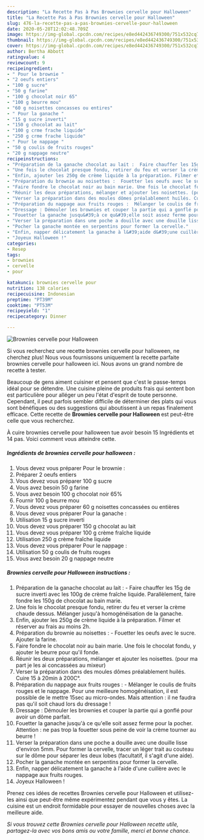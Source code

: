 ```yaml
---
description: "La Recette Pas à Pas Brownies cervelle pour Halloween"
title: "La Recette Pas à Pas Brownies cervelle pour Halloween"
slug: 476-la-recette-pas-a-pas-brownies-cervelle-pour-halloween
date: 2020-05-28T12:02:48.709Z
image: https://img-global.cpcdn.com/recipes/e8ed442436749300/751x532cq70/brownies-cervelle-pour-halloween-photo-principale-de-la-recette.jpg
thumbnail: https://img-global.cpcdn.com/recipes/e8ed442436749300/751x532cq70/brownies-cervelle-pour-halloween-photo-principale-de-la-recette.jpg
cover: https://img-global.cpcdn.com/recipes/e8ed442436749300/751x532cq70/brownies-cervelle-pour-halloween-photo-principale-de-la-recette.jpg
author: Bertha Abbott
ratingvalue: 4
reviewcount: 9
recipeingredient:
- " Pour le brownie "
- "2 oeufs entiers"
- "100 g sucre"
- "50 g farine"
- "100 g chocolat noir 65"
- "100 g beurre mou"
- "60 g noisettes concasses ou entires"
- " Pour la ganache "
- "15 g sucre inverti"
- "150 g chocolat au lait"
- "100 g crme frache liquide"
- "250 g crme frache liquide"
- " Pour le nappage "
- "50 g coulis de fruits rouges"
- "20 g nappage neutre"
recipeinstructions:
- "Préparation de la ganache chocolat au lait :  Faire chauffer les 15g de sucre inverti avec les 100g de crème fraîche liquide. Parallèlement, faire fondre les 150g de chocolat au bain marie."
- "Une fois le chocolat presque fondu, retirer du feu et verser la crème chaude dessus. Mélanger jusqu&#39;à homogénéisation de la ganache."
- "Enfin, ajouter les 250g de crème liquide à la préparation. Filmer et réserver au frais au moins 2h."
- "Préparation du brownie au noisettes :  Fouetter les oeufs avec le sucre. Ajouter la farine."
- "Faire fondre le chocolat noir au bain marie. Une fois le chocolat fondu, y ajouter le beurre pour qu&#39;il fonde."
- "Réunir les deux préparations, mélanger et ajouter les noisettes. (pour ma part je les ai concassées au mixeur)"
- "Verser la préparation dans des moules dômes préalablement huilés. Cuire 15 à 20min à 200C°."
- "Préparation du nappage aux fruits rouges :  Mélanger le coulis de fruits rouges et le nappage. Pour une meilleure homogénéisation, il est possible de le mettre 15sec au micro-ondes. Mais attention : il ne faudra pas qu&#39;il soit chaud lors du dressage !"
- "Dressage : Démouler les brownies et couper la partie qui a gonflé pour avoir un dôme parfait."
- "Fouetter la ganache jusqu&#39;à ce qu&#39;elle soit assez ferme pour la pocher. Attention : ne pas trop la fouetter sous peine de voir la crème tourner au beurre !"
- "Verser la préparation dans une poche a douille avec une douille lisse d&#39;environ 5mm. Pour former la cervelle, tracer un léger trait au couteau sur le dôme pour séparer les deux lobes (facultatif, il s&#39;agit d&#39;une aide)."
- "Pocher la ganache montée en serpentins pour former la cervelle."
- "Enfin, napper délicatement la ganache à l&#39;aide d&#39;une cuillère avec le nappage aux fruits rouges."
- "Joyeux Halloween !"
categories:
- Resep
tags:
- brownies
- cervelle
- pour

katakunci: brownies cervelle pour 
nutrition: 138 calories
recipecuisine: Indonesian
preptime: "PT39M"
cooktime: "PT53M"
recipeyield: "1"
recipecategory: Dinner

---
```



![Brownies cervelle pour Halloween](https://img-global.cpcdn.com/recipes/e8ed442436749300/751x532cq70/brownies-cervelle-pour-halloween-photo-principale-de-la-recette.jpg)

Si vous recherchez une recette brownies cervelle pour halloween, ne cherchez plus! Nous vous fournissons uniquement la recette parfaite brownies cervelle pour halloween ici. Nous avons un grand nombre de recette à tester.

Beaucoup de gens aiment cuisiner et pensent que c'est le passe-temps idéal pour se détendre. Une cuisine pleine de produits frais qui sentent bon est particulière pour alléger un peu l'état d'esprit de toute personne. Cependant, il peut parfois sembler difficile de déterminer des plats qui vous sont bénéfiques ou des suggestions qui aboutissent à un repas finalement efficace. Cette recette de <strong> Brownies cervelle pour Halloween </strong> est peut-être celle que vous recherchez.

<!--inarticleads1-->

À cuire brownies cervelle pour halloween tue avoir besoin 15 Ingrédients et 14 pas. Voici comment vous atteindre cette.

##### Ingrédients de brownies cervelle pour halloween :

1. Vous devez vous préparer  Pour le brownie :
1. Préparer 2 oeufs entiers
1. Vous devez vous préparer 100 g sucre
1. Vous avez besoin 50 g farine
1. Vous avez besoin 100 g chocolat noir 65%
1. Fournir 100 g beurre mou
1. Vous devez vous préparer 60 g noisettes concassées ou entières
1. Vous devez vous préparer  Pour la ganache :
1. Utilisation 15 g sucre inverti
1. Vous devez vous préparer 150 g chocolat au lait
1. Vous devez vous préparer 100 g crème fraîche liquide
1. Utilisation 250 g crème fraîche liquide
1. Vous devez vous préparer  Pour le nappage :
1. Utilisation 50 g coulis de fruits rouges
1. Vous avez besoin 20 g nappage neutre




<!--inarticleads2-->

##### Brownies cervelle pour Halloween instructions :

1. Préparation de la ganache chocolat au lait :  - Faire chauffer les 15g de sucre inverti avec les 100g de crème fraîche liquide. Parallèlement, faire fondre les 150g de chocolat au bain marie.
1. Une fois le chocolat presque fondu, retirer du feu et verser la crème chaude dessus. Mélanger jusqu&#39;à homogénéisation de la ganache.
1. Enfin, ajouter les 250g de crème liquide à la préparation. Filmer et réserver au frais au moins 2h.
1. Préparation du brownie au noisettes :  - Fouetter les oeufs avec le sucre. Ajouter la farine.
1. Faire fondre le chocolat noir au bain marie. Une fois le chocolat fondu, y ajouter le beurre pour qu&#39;il fonde.
1. Réunir les deux préparations, mélanger et ajouter les noisettes. (pour ma part je les ai concassées au mixeur)
1. Verser la préparation dans des moules dômes préalablement huilés. Cuire 15 à 20min à 200C°.
1. Préparation du nappage aux fruits rouges :  - Mélanger le coulis de fruits rouges et le nappage. Pour une meilleure homogénéisation, il est possible de le mettre 15sec au micro-ondes. Mais attention : il ne faudra pas qu&#39;il soit chaud lors du dressage !
1. Dressage : Démouler les brownies et couper la partie qui a gonflé pour avoir un dôme parfait.
1. Fouetter la ganache jusqu&#39;à ce qu&#39;elle soit assez ferme pour la pocher. Attention : ne pas trop la fouetter sous peine de voir la crème tourner au beurre !
1. Verser la préparation dans une poche a douille avec une douille lisse d&#39;environ 5mm. Pour former la cervelle, tracer un léger trait au couteau sur le dôme pour séparer les deux lobes (facultatif, il s&#39;agit d&#39;une aide).
1. Pocher la ganache montée en serpentins pour former la cervelle.
1. Enfin, napper délicatement la ganache à l&#39;aide d&#39;une cuillère avec le nappage aux fruits rouges.
1. Joyeux Halloween !




<!--inarticleads1-->

<p>
Prenez ces idées de recettes Brownies cervelle pour Halloween et utilisez-les ainsi que peut-être même expérimentez pendant que vous y êtes. La cuisine est un endroit formidable pour essayer de nouvelles choses avec la meilleure aide.
</p>

<p>
<i>Si vous trouvez cette Brownies cervelle pour Halloween recette utile, partagez-la avec vos bons amis ou votre famille, merci et bonne chance.</i>
</p>
